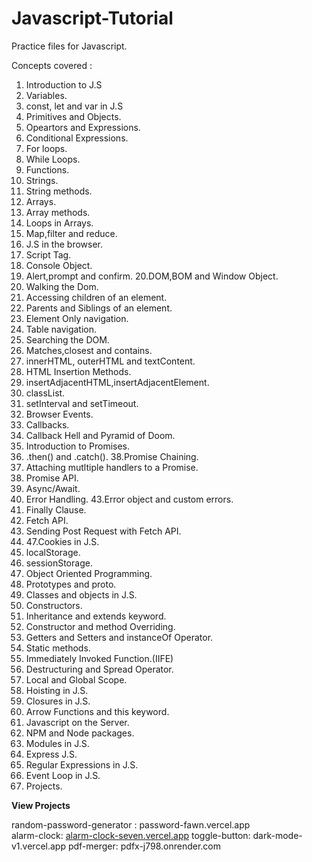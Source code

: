 # Javascript-Tutorial
Practice files for Javascript.

Concepts covered :

1.  Introduction to J.S 
2.  Variables. 
3.  const, let and var in J.S 
4.  Primitives and Objects. 
5.  Opeartors and Expressions. 
6.  Conditional Expressions. 
7.  For loops. 
8.  While Loops. 
9.  Functions. 
10. Strings. 
11. String methods. 
12. Arrays. 
13. Array methods. 
14. Loops in Arrays. 
15. Map,filter and reduce. 
16. J.S in the browser. 
17. Script Tag. 
18. Console Object. 
19. Alert,prompt and confirm. 20.DOM,BOM and Window Object. 
21. Walking the Dom. 
22. Accessing children of an element. 
23. Parents and Siblings of an element. 
24. Element Only navigation. 
25. Table navigation. 
26. Searching the DOM. 
27. Matches,closest and contains. 
28. innerHTML, outerHTML and textContent. 
29. HTML Insertion Methods. 
30. insertAdjacentHTML,insertAdjacentElement. 
31. classList. 
32. setInterval and setTimeout. 
33. Browser Events. 
34. Callbacks. 
35. Callback Hell and Pyramid of Doom. 
36. Introduction to Promises. 
37. .then() and .catch(). 38.Promise Chaining. 
39. Attaching mutltiple handlers to a Promise. 
40. Promise API. 
41. Async/Await. 
42. Error Handling. 43.Error object and custom errors. 
44. Finally Clause. 
45. Fetch API. 
46. Sending Post Request with Fetch API.
47. 47.Cookies in J.S. 
48. localStorage. 
49. sessionStorage. 
50. Object Oriented Programming. 
51. Prototypes and proto. 
52. Classes and objects in J.S. 
53. Constructors. 
54. Inheritance and extends keyword. 
55. Constructor and method Overriding. 
56. Getters and Setters and instanceOf Operator. 
57. Static methods. 
58. Immediately Invoked Function.(IIFE) 
59. Destructuring and Spread Operator. 
60. Local and Global Scope. 
61. Hoisting in J.S. 
62. Closures in J.S. 
63. Arrow Functions and this keyword. 
64. Javascript on the Server.
65. NPM and Node packages. 
66. Modules in J.S. 
67. Express J.S. 
68. Regular Expressions in J.S. 
69. Event Loop in J.S. 
70. Projects.

<b> View Projects </b>

random-password-generator : password-fawn.vercel.app  
alarm-clock: [alarm-clock-seven.vercel.app](https://alarm-clock-seven.vercel.app/)
toggle-button: dark-mode-v1.vercel.app
pdf-merger: pdfx-j798.onrender.com
